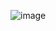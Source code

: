 
![image](https://user-images.githubusercontent.com/32484756/216271961-05cc0677-832d-4d7e-ac85-25161d83e1aa.png)


